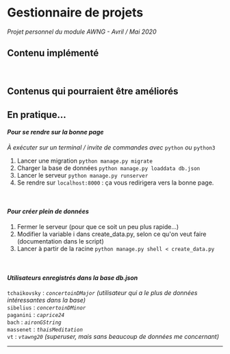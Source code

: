 # Gestionnaire de projets

*Projet personnel du module AWNG - Avril / Mai 2020*

## Contenu implémenté

<br>

## Contenus qui pourraient être améliorés


## En pratique...
#### *Pour se rendre sur la bonne page*
*À exécuter sur un terminal / invite de commandes avec* `python` *ou* `python3`
1. Lancer une migration `python manage.py migrate`  
2. Charger la base de données `python manage.py loaddata db.json`  
3. Lancer le serveur `python manage.py runserver`
4. Se rendre sur `localhost:8000` : ça vous redirigera vers la bonne page.  

<br>

#### *Pour créer plein de données*
1. Fermer le serveur (pour que ce soit un peu plus rapide...)  
2. Modifier la variable i dans create_data.py, selon ce qu'on veut faire (documentation dans le script)  
3. Lancer à partir de la racine `python manage.py shell < create_data.py`  

<br>

#### *Utilisateurs enregistrés dans la base db.json*
`tchaikovsky` : *`concertoinDMajor`* *(utilisateur qui a le plus de données intéressantes dans la base)*  
`sibelius` : *`concertoinDMinor`*  
`paganini` : *`caprice24`*  
`bach` : *`aironGString`*  
`massenet` : *`thaisMeditation`*  
`vt` : *`vtawng20`* *(superuser, mais sans beaucoup de données me concernant)*  

***
